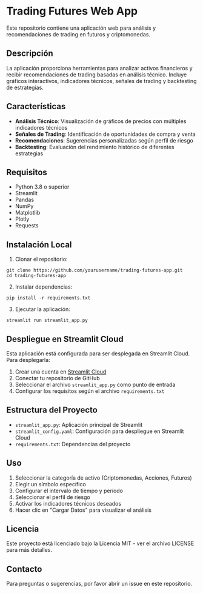 # Trading Futures Web App

Este repositorio contiene una aplicación web para análisis y recomendaciones de trading en futuros y criptomonedas.

## Descripción

La aplicación proporciona herramientas para analizar activos financieros y recibir recomendaciones de trading basadas en análisis técnico. Incluye gráficos interactivos, indicadores técnicos, señales de trading y backtesting de estrategias.

## Características

- **Análisis Técnico**: Visualización de gráficos de precios con múltiples indicadores técnicos
- **Señales de Trading**: Identificación de oportunidades de compra y venta
- **Recomendaciones**: Sugerencias personalizadas según perfil de riesgo
- **Backtesting**: Evaluación del rendimiento histórico de diferentes estrategias

## Requisitos

- Python 3.8 o superior
- Streamlit
- Pandas
- NumPy
- Matplotlib
- Plotly
- Requests

## Instalación Local

1. Clonar el repositorio:
```
git clone https://github.com/yourusername/trading-futures-app.git
cd trading-futures-app
```

2. Instalar dependencias:
```
pip install -r requirements.txt
```

3. Ejecutar la aplicación:
```
streamlit run streamlit_app.py
```

## Despliegue en Streamlit Cloud

Esta aplicación está configurada para ser desplegada en Streamlit Cloud. Para desplegarla:

1. Crear una cuenta en [Streamlit Cloud](https://streamlit.io/cloud)
2. Conectar tu repositorio de GitHub
3. Seleccionar el archivo `streamlit_app.py` como punto de entrada
4. Configurar los requisitos según el archivo `requirements.txt`

## Estructura del Proyecto

- `streamlit_app.py`: Aplicación principal de Streamlit
- `streamlit_config.yaml`: Configuración para despliegue en Streamlit Cloud
- `requirements.txt`: Dependencias del proyecto

## Uso

1. Seleccionar la categoría de activo (Criptomonedas, Acciones, Futuros)
2. Elegir un símbolo específico
3. Configurar el intervalo de tiempo y período
4. Seleccionar el perfil de riesgo
5. Activar los indicadores técnicos deseados
6. Hacer clic en "Cargar Datos" para visualizar el análisis

## Licencia

Este proyecto está licenciado bajo la Licencia MIT - ver el archivo LICENSE para más detalles.

## Contacto

Para preguntas o sugerencias, por favor abrir un issue en este repositorio.
